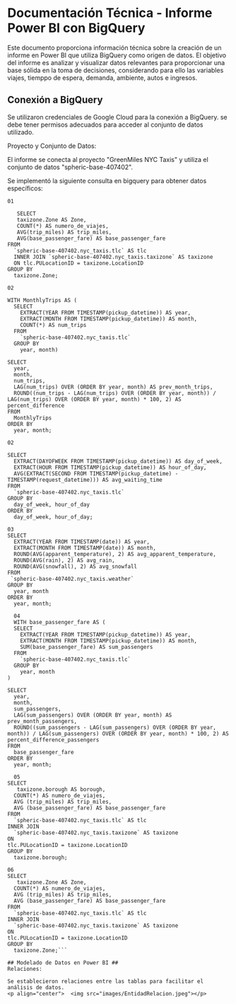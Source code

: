 # Documentación Técnica - Informe Power BI con BigQuery #

Este documento proporciona información técnica sobre la creación de un informe en Power BI que utiliza BigQuery como origen de datos. El objetivo del informe es analizar y visualizar datos relevantes para proporcionar una base sólida en la toma de decisiones, considerando para ello las variables viajes, tiemppo de espera, demanda, ambiente, autos e ingresos.

## Conexión a BigQuery ##

Se utilizaron credenciales de Google Cloud para la conexión a BigQuery. se debe tener permisos adecuados para acceder al conjunto de datos utilizado.

Proyecto y Conjunto de Datos:

El informe se conecta al proyecto "GreenMiles NYC Taxis" y utiliza el conjunto de datos "spheric-base-407402".

Se implementó la siguiente consulta en bigquery para obtener datos específicos:
```
01

   SELECT
   taxizone.Zone AS Zone,
   COUNT(*) AS numero_de_viajes,
   AVG(trip_miles) AS trip_miles,
   AVG(base_passenger_fare) AS base_passenger_fare
FROM
  `spheric-base-407402.nyc_taxis.tlc` AS tlc
  INNER JOIN `spheric-base-407402.nyc_taxis.taxizone` AS taxizone
  ON tlc.PULocationID = taxizone.LocationID
GROUP BY
  taxizone.Zone;

02

WITH MonthlyTrips AS (
  SELECT
    EXTRACT(YEAR FROM TIMESTAMP(pickup_datetime)) AS year,
    EXTRACT(MONTH FROM TIMESTAMP(pickup_datetime)) AS month,
    COUNT(*) AS num_trips
  FROM
    `spheric-base-407402.nyc_taxis.tlc`
  GROUP BY
    year, month)

SELECT
  year,
  month,
  num_trips,
  LAG(num_trips) OVER (ORDER BY year, month) AS prev_month_trips,
  ROUND((num_trips - LAG(num_trips) OVER (ORDER BY year, month)) / LAG(num_trips) OVER (ORDER BY year, month) * 100, 2) AS percent_difference
FROM
  MonthlyTrips
ORDER BY
  year, month;

02

SELECT
  EXTRACT(DAYOFWEEK FROM TIMESTAMP(pickup_datetime)) AS day_of_week,
  EXTRACT(HOUR FROM TIMESTAMP(pickup_datetime)) AS hour_of_day,
  AVG(EXTRACT(SECOND FROM TIMESTAMP(pickup_datetime) - TIMESTAMP(request_datetime))) AS avg_waiting_time
FROM
  `spheric-base-407402.nyc_taxis.tlc`
GROUP BY
  day_of_week, hour_of_day
ORDER BY
  day_of_week, hour_of_day;

03
SELECT 
  EXTRACT(YEAR FROM TIMESTAMP(date)) AS year,
  EXTRACT(MONTH FROM TIMESTAMP(date)) AS month,
  ROUND(AVG(apparent_temperature), 2) AS avg_apparent_temperature,
  ROUND(AVG(rain), 2) AS avg_rain,
  ROUND(AVG(snowfall), 2) AS avg_snowfall
FROM 
 `spheric-base-407402.nyc_taxis.weather`
GROUP BY 
  year, month
ORDER BY 
  year, month;

  04
  WITH base_passenger_fare AS (
  SELECT
    EXTRACT(YEAR FROM TIMESTAMP(pickup_datetime)) AS year,
    EXTRACT(MONTH FROM TIMESTAMP(pickup_datetime)) AS month,
    SUM(base_passenger_fare) AS sum_passengers
  FROM
    `spheric-base-407402.nyc_taxis.tlc`
  GROUP BY
    year, month
)

SELECT
  year,
  month,
  sum_passengers,
  LAG(sum_passengers) OVER (ORDER BY year, month) AS prev_month_passengers,
  ROUND((sum_passengers - LAG(sum_passengers) OVER (ORDER BY year, month)) / LAG(sum_passengers) OVER (ORDER BY year, month) * 100, 2) AS percent_difference_passengers
FROM
  base_passenger_fare
ORDER BY
  year, month;

  05
SELECT
   taxizone.borough AS borough,
  COUNT(*) AS numero_de_viajes,
  AVG (trip_miles) AS trip_miles,
  AVG (base_passenger_fare) AS base_passenger_fare
FROM
  `spheric-base-407402.nyc_taxis.tlc` AS tlc
INNER JOIN
  `spheric-base-407402.nyc_taxis.taxizone` AS taxizone
ON
tlc.PULocationID = taxizone.LocationID
GROUP BY
  taxizone.borough;

06
SELECT
   taxizone.Zone AS Zone,
  COUNT(*) AS numero_de_viajes,
  AVG (trip_miles) AS trip_miles,
  AVG (base_passenger_fare) AS base_passenger_fare
FROM
  `spheric-base-407402.nyc_taxis.tlc` AS tlc
INNER JOIN
  `spheric-base-407402.nyc_taxis.taxizone` AS taxizone
ON
tlc.PULocationID = taxizone.LocationID
GROUP BY
  taxizone.Zone;``` 

## Modelado de Datos en Power BI ##
Relaciones:

Se establecieron relaciones entre las tablas para facilitar el análisis de datos.
<p align="center">  <img src="images/EntidadRelacion.jpeg"></p>



